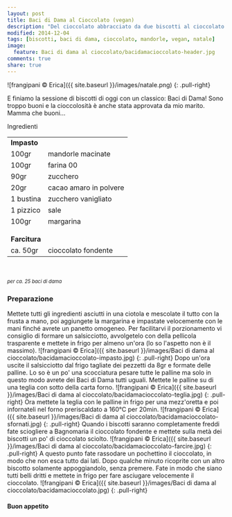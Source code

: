 ```yaml
---
layout: post
title: Baci di Dama al Cioccolato (vegan)
description: "Del cioccolato abbracciato da due biscotti al cioccolato..."
modified: 2014-12-04
tags: [biscotti, baci di dama, cioccolato, mandorle, vegan, natale]
image:
  feature: Baci di dama al cioccolato/bacidamacioccolato-header.jpg
comments: true
share: true
---
```


![frangipani © Erica]({{ site.baseurl }}/images/natale.png)
{: .pull-right}

E finiamo la sessione di biscotti di oggi con un classico: Baci di Dama! Sono troppo buoni e la cioccolosità è anche stata approvata da mio marito. Mamma che buoni...


<div class="ingredients">
  <div class="ingredients-title">Ingredienti</div>
  <table>
    <tbody>
      <tr>
        <td colspan="2"><b>Impasto</b></td>
      </tr>
      <tr>
        <td>100gr</td>
        <td>mandorle macinate</td>
      </tr>
      <tr>
        <td>100gr</td>
        <td>farina 00</td>
      </tr>
      <tr>
        <td>90gr</td>
        <td>zucchero</td>
      </tr>
      <tr>
        <td>20gr</td>
        <td>cacao amaro in polvere</td>
      </tr>
      <tr>
        <td>1 bustina</td>
        <td>zucchero vanigliato</td>
      </tr>
      <tr>
        <td>1 pizzico</td>
        <td>sale</td>
      </tr>
      <tr>
        <td>100gr</td>
        <td>margarina</td>
      </tr>
      <tr style="height: 15px;"></tr>
      <tr>          
        <td colspan="2"><b>Farcitura</b></td>
      </tr>      
      <tr>
        <td>ca. 50gr</td>
        <td>cioccolato fondente</td>     
      </tr>
    </tbody>
  </table>
  <br></br>
  <i class="pull-right" style="font-size: 80%;">per ca. 25 baci di dama</i>
</div>


<h3>
  <font color="grey">
    <i class="icon-cogs"></i>
  </font> Preparazione
</h3>

Mettete tutti gli ingredienti asciutti in una ciotola e mescolate il tutto con la frusta a mano, poi aggiungete la margarina e impastate velocemente con le mani finché avrete un panetto omogeneo. Per facilitarvi il porzionamento vi consiglio di formare un salsicciotto, avvolgetelo con della pellicola trasparente e mettete in frigo per almeno un'ora (lo so l'aspetto non è il massimo). 
![frangipani © Erica]({{ site.baseurl }}/images/Baci di dama al cioccolato/bacidamacioccolato-impasto.jpg)
{: .pull-right}
Dopo un'ora uscite il salsicciotto dal frigo tagliate dei pezzetti da 8gr e formate delle palline. Lo so è un po' una scocciatura pesare tutte le palline ma solo in questo modo avrete dei Baci di Dama tutti uguali. Mettete le palline su di una teglia con sotto della carta forno.
![frangipani © Erica]({{ site.baseurl }}/images/Baci di dama al cioccolato/bacidamacioccolato-teglia.jpg)
{: .pull-right}
Ora mettete la teglia con le palline in frigo per una mezz'oretta e poi infornateli nel forno preriscaldato a 160°C per 20min.
![frangipani © Erica]({{ site.baseurl }}/images/Baci di dama al cioccolato/bacidamacioccolato-sfornati.jpg)
{: .pull-right}
Quando i biscotti saranno completamente freddi fate sciogliere a Bagnomaria il cioccolato fondente e mettete sulla metà dei biscotti un po' di cioccolato sciolto. 
![frangipani © Erica]({{ site.baseurl }}/images/Baci di dama al cioccolato/bacidamacioccolato-farcire.jpg)
{: .pull-right}
A questo punto fate rassodare un pochettino il cioccolato, in modo che non esca tutto dai lati. Dopo qualche minuto ricoprite con un altro biscotto solamente appoggiandolo, senza premere. Fate in modo che siano tutti belli dritti e mettete in frigo per fare asciugare velocemente il cioccolato.
![frangipani © Erica]({{ site.baseurl }}/images/Baci di dama al cioccolato/bacidamacioccolato.jpg)
{: .pull-right}

<h4>Buon appetito
  <font color="red">
    <i class="icon-smile"></i>
  </font>
</h4>
